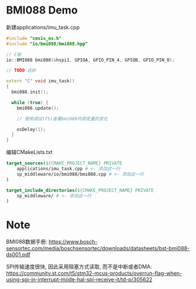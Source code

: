 # BMI088 Demo

新建applications/imu_task.cpp
```c++
#include "cmsis_os.h"
#include "io/bmi088/bmi088.hpp"

// C板
io::BMI088 bmi088(&hspi1, GPIOA, GPIO_PIN_4, GPIOB, GPIO_PIN_0);

// TODO 达妙

extern "C" void imu_task()
{
  bmi088.init();

  while (true) {
    bmi088.update();

    // 使用调试(f5)查看bmi088内部变量的变化

    osDelay(1);
  }
}
```

编辑CMakeLists.txt
```cmake
target_sources(${CMAKE_PROJECT_NAME} PRIVATE
    applications/imu_task.cpp # <- 添加这一行
    sp_middleware/io/bmi088/bmi088.cpp # <- 添加这一行
)

target_include_directories(${CMAKE_PROJECT_NAME} PRIVATE
    sp_middleware/ # <- 添加这一行
)
```

# Note

BMI088数据手册: https://www.bosch-sensortec.com/media/boschsensortec/downloads/datasheets/bst-bmi088-ds001.pdf

SPI传输速度很快, 因此采用阻塞方式读取, 而不是中断或者DMA: https://community.st.com/t5/stm32-mcus-products/overrun-flag-when-using-spi-in-interrupt-mode-hal-spi-receive-it/td-p/305622